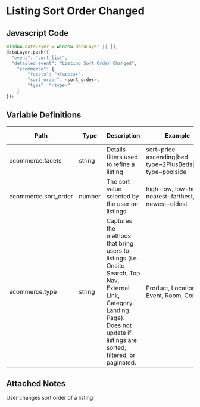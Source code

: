 # Listing Sort Order Changed

### 

## Javascript Code
```js
window.dataLayer = window.dataLayer || [];
dataLayer.push({
  "event": "sort_list",
  "detailed_event": "Listing Sort Order Changed",
    "ecommerce": {
        "facets": "<facets>",
        "sort_order": <sort_order>,
        "type": "<type>"
    }
});
```

## Variable Definitions

|Path|Type|Description|Example|Pattern|Min Length|Max Length|Minimum|Maximum|Multiple Of|
| --- | --- | --- | --- | --- | --- | --- | --- | --- | --- |
|ecommerce.facets|string|Details filters used to refine a listing|sort\~price ascending\|bed type\~2PlusBeds\|room type\~poolside|||||||
|ecommerce.sort_order|number|The sort value selected by the user on listings.|high-low, low-high, nearest-farthest, a-z, newest-oldest|||||||
|ecommerce.type|string|Captures the methods that bring users to listings \(i.e. Onsite Search, Top Nav, External Link, Category Landing Page\). Does not update if listings are sorted, filtered, or paginated.|Product, Location, Event, Room, Content|||||||

## Attached Notes

<p>User changes sort order of a listing</p>
